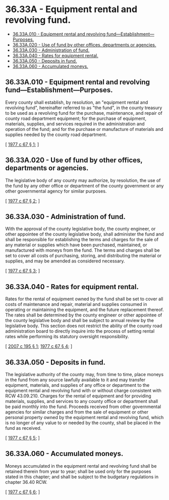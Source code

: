 # 36.33A - Equipment rental and revolving fund.
* [36.33A.010 - Equipment rental and revolving fund—Establishment—Purposes.](#3633a010---equipment-rental-and-revolving-fundestablishmentpurposes)
* [36.33A.020 - Use of fund by other offices, departments or agencies.](#3633a020---use-of-fund-by-other-offices-departments-or-agencies)
* [36.33A.030 - Administration of fund.](#3633a030---administration-of-fund)
* [36.33A.040 - Rates for equipment rental.](#3633a040---rates-for-equipment-rental)
* [36.33A.050 - Deposits in fund.](#3633a050---deposits-in-fund)
* [36.33A.060 - Accumulated moneys.](#3633a060---accumulated-moneys)
## 36.33A.010 - Equipment rental and revolving fund—Establishment—Purposes.
Every county shall establish, by resolution, an "equipment rental and revolving fund", hereinafter referred to as "the fund", in the county treasury to be used as a revolving fund for the purchase, maintenance, and repair of county road department equipment; for the purchase of equipment, materials, supplies, and services required in the administration and operation of the fund; and for the purchase or manufacture of materials and supplies needed by the county road department.

\[ [1977 c 67 § 1](https://leg.wa.gov/CodeReviser/documents/sessionlaw/1977c67.pdf?cite=1977%20c%2067%20§%201); \]

## 36.33A.020 - Use of fund by other offices, departments or agencies.
The legislative body of any county may authorize, by resolution, the use of the fund by any other office or department of the county government or any other governmental agency for similar purposes.

\[ [1977 c 67 § 2](https://leg.wa.gov/CodeReviser/documents/sessionlaw/1977c67.pdf?cite=1977%20c%2067%20§%202); \]

## 36.33A.030 - Administration of fund.
With the approval of the county legislative body, the county engineer, or other appointee of the county legislative body, shall administer the fund and shall be responsible for establishing the terms and charges for the sale of any material or supplies which have been purchased, maintained, or manufactured with moneys from the fund. The terms and charges shall be set to cover all costs of purchasing, storing, and distributing the material or supplies, and may be amended as considered necessary.

\[ [1977 c 67 § 3](https://leg.wa.gov/CodeReviser/documents/sessionlaw/1977c67.pdf?cite=1977%20c%2067%20§%203); \]

## 36.33A.040 - Rates for equipment rental.
Rates for the rental of equipment owned by the fund shall be set to cover all costs of maintenance and repair, material and supplies consumed in operating or maintaining the equipment, and the future replacement thereof. The rates shall be determined by the county engineer or other appointee of the county legislative body and shall be subject to annual review by the legislative body. This section does not restrict the ability of the county road administration board to directly inquire into the process of setting rental rates while performing its statutory oversight responsibility.

\[ [2007 c 195 § 1](http://lawfilesext.leg.wa.gov/biennium/2007-08/Pdf/Bills/Session%20Laws/House/1005.SL.pdf?cite=2007%20c%20195%20§%201); [1977 c 67 § 4](https://leg.wa.gov/CodeReviser/documents/sessionlaw/1977c67.pdf?cite=1977%20c%2067%20§%204); \]

## 36.33A.050 - Deposits in fund.
The legislative authority of the county may, from time to time, place moneys in the fund from any source lawfully available to it and may transfer equipment, materials, and supplies of any office or department to the equipment rental and revolving fund with or without charge consistent with RCW 43.09.210. Charges for the rental of equipment and for providing materials, supplies, and services to any county office or department shall be paid monthly into the fund. Proceeds received from other governmental agencies for similar charges and from the sale of equipment or other personal property owned by the equipment rental and revolving fund, which is no longer of any value to or needed by the county, shall be placed in the fund as received.

\[ [1977 c 67 § 5](https://leg.wa.gov/CodeReviser/documents/sessionlaw/1977c67.pdf?cite=1977%20c%2067%20§%205); \]

## 36.33A.060 - Accumulated moneys.
Moneys accumulated in the equipment rental and revolving fund shall be retained therein from year to year; shall be used only for the purposes stated in this chapter; and shall be subject to the budgetary regulations in chapter 36.40 RCW.

\[ [1977 c 67 § 6](https://leg.wa.gov/CodeReviser/documents/sessionlaw/1977c67.pdf?cite=1977%20c%2067%20§%206); \]

